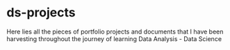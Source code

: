 # ds-projects
Here lies all the pieces of portfolio projects and documents that I have been harvesting throughout the journey of learning Data Analysis - Data Science
